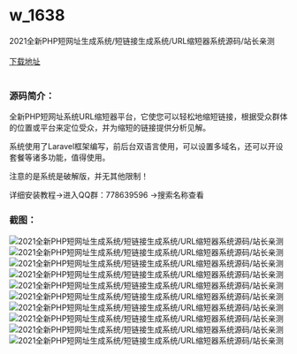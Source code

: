 # w_1638
2021全新PHP短网址生成系统/短链接生成系统/URL缩短器系统源码/站长亲测
<br/></br>
[下载地址](https://www.uuid2.com/1638.html "下载地址")
<br/></br>
<h3>源码简介：</h3>
<p>全新PHP短网址系统URL缩短器平台，它使您可以轻松地缩短链接，根据受众群体的位置或平台来定位受众，并为缩短的链接提供分析见解。<p>
<p>系统使用了Laravel框架编写，前后台双语言使用，可以设置多域名，还可以开设套餐等诸多功能，值得使用。<p>
<p>注意的是系统是破解版，并无其他限制！<p>
<p>详细安装教程->进入QQ群：778639596 ->搜索名称查看<p>
<h3>截图：</h3>
<img src="https://www.uuid2.com/wp-content/uploads/img/202109/197b05c305.png" alt="2021全新PHP短网址生成系统/短链接生成系统/URL缩短器系统源码/站长亲测"><img src="https://www.uuid2.com/wp-content/uploads/img/202109/8368f8f223.png" alt="2021全新PHP短网址生成系统/短链接生成系统/URL缩短器系统源码/站长亲测"><img src="https://www.uuid2.com/wp-content/uploads/img/202109/f98c3aa381.png" alt="2021全新PHP短网址生成系统/短链接生成系统/URL缩短器系统源码/站长亲测"><img src="https://www.uuid2.com/wp-content/uploads/img/202109/5b391de619.png" alt="2021全新PHP短网址生成系统/短链接生成系统/URL缩短器系统源码/站长亲测"><img src="https://www.uuid2.com/wp-content/uploads/img/202109/5b391de217.png" alt="2021全新PHP短网址生成系统/短链接生成系统/URL缩短器系统源码/站长亲测"><img src="https://www.uuid2.com/wp-content/uploads/img/202109/311400d706.png" alt="2021全新PHP短网址生成系统/短链接生成系统/URL缩短器系统源码/站长亲测"><img src="https://www.uuid2.com/wp-content/uploads/img/202109/d41def4428.png" alt="2021全新PHP短网址生成系统/短链接生成系统/URL缩短器系统源码/站长亲测"><img src="https://www.uuid2.com/wp-content/uploads/img/202109/1a61bd1484.png" alt="2021全新PHP短网址生成系统/短链接生成系统/URL缩短器系统源码/站长亲测"><img src="https://www.uuid2.com/wp-content/uploads/img/202109/1a61bd1782.png" alt="2021全新PHP短网址生成系统/短链接生成系统/URL缩短器系统源码/站长亲测"><img src="https://www.uuid2.com/wp-content/uploads/img/202109/25fc541465.png" alt="2021全新PHP短网址生成系统/短链接生成系统/URL缩短器系统源码/站长亲测">
